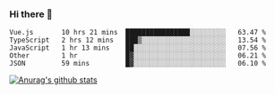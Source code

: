 ### Hi there 👋



<!--
**webB1an/webB1an** is a ✨ _special_ ✨ repository because its `README.md` (this file) appears on your GitHub profile.

Here are some ideas to get you started:

- 🔭 I’m currently working on ...
- 🌱 I’m currently learning ...
- 👯 I’m looking to collaborate on ...
- 🤔 I’m looking for help with ...
- 💬 Ask me about ...
- 📫 How to reach me: ...
- 😄 Pronouns: ...
- ⚡ Fun fact: ...
-->

<!--START_SECTION:waka-->
```text
Vue.js       10 hrs 21 mins  ████████████████░░░░░░░░░   63.47 % 
TypeScript   2 hrs 12 mins   ███▒░░░░░░░░░░░░░░░░░░░░░   13.54 % 
JavaScript   1 hr 13 mins    ██░░░░░░░░░░░░░░░░░░░░░░░   07.56 % 
Other        1 hr            █▓░░░░░░░░░░░░░░░░░░░░░░░   06.21 % 
JSON         59 mins         █▓░░░░░░░░░░░░░░░░░░░░░░░   06.10 % 
```
<!--END_SECTION:waka-->


[![Anurag's github stats](https://github-readme-stats.vercel.app/api?username=webB1an&show_icons=true&theme=radical)](https://github.com/anuraghazra/github-readme-stats)

